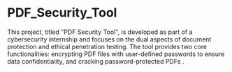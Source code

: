 # PDF_Security_Tool
This project, titled "PDF Security Tool", is developed as part of a cybersecurity internship and focuses on the dual aspects of document protection and ethical penetration testing. The tool provides two core functionalities: encrypting PDF files with user-defined passwords to ensure data confidentiality, and cracking password-protected PDFs .
